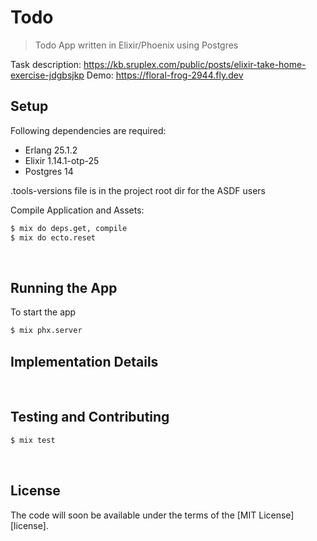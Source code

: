 Todo
===

> Todo App written in Elixir/Phoenix using Postgres

Task description: https://kb.sruplex.com/public/posts/elixir-take-home-exercise-jdgbsjkp
Demo: https://floral-frog-2944.fly.dev

## Setup

Following dependencies are required:

 - Erlang 25.1.2
 - Elixir 1.14.1-otp-25
 - Postgres 14

.tools-versions file is in the project root dir for the ASDF users

Compile Application and Assets:

```bash
$ mix do deps.get, compile
$ mix do ecto.reset
```

<br>




## Running the App

To start the app

```bash
$ mix phx.server
```



## Implementation Details



<br>




## Testing and Contributing

```bash
$ mix test
```

<br>




## License

The code will soon be available under the terms of the [MIT License][license].